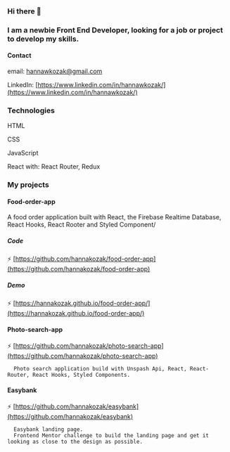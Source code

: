 ### Hi there 👋

### I am a newbie Front End Developer, looking for a job or project to develop my skills.

#### Contact
email: hannawkozak@gmail.com

LinkedIn: [https://www.linkedin.com/in/hannawkozak/](https://www.linkedin.com/in/hannawkozak/)

### Technologies

HTML

CSS

JavaScript

React with: React Router, Redux

### My projects

#### Food-order-app
  A food order application built with React, the Firebase Realtime Database, React Hooks, React Rooter and Styled Component/

##### Code
   ⚡ [https://github.com/hannakozak/food-order-app](https://github.com/hannakozak/food-order-app)
##### Demo
   ⚡ [https://hannakozak.github.io/food-order-app/](https://hannakozak.github.io/food-order-app/)
      
 
#### Photo-search-app
  
   ⚡ [https://github.com/hannakozak/photo-search-app](https://github.com/hannakozak/photo-search-app)
      
      Photo search application build with Unspash Api, React, React-Router, React Hooks, Styled Components.
      
#### Easybank
  
   ⚡ [https://github.com/hannakozak/easybank](https://github.com/hannakozak/easybank)
      
      Easybank landing page. 
      Frontend Mentor challenge to build the landing page and get it looking as close to the design as possible. 


